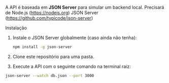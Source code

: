  A API é baseada em **JSON Server** para simular um backend local.
Precisará de 
 Node.js (https://nodejs.org)
JSON Server (https://github.com/typicode/json-server)

 Instalação

1. Instale o JSON Server globalmente (caso ainda não tenha):
   ```bash
   npm install -g json-server

2. Clone este repositório para uma pasta.

3. Execute a API com o seguinte comando na terminal raiz:
  ```bash 
json-server --watch db.json --port 3000
